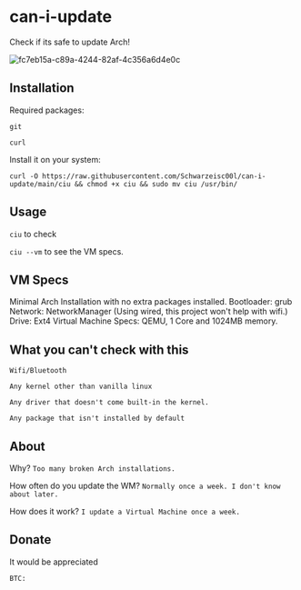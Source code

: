 # can-i-update
Check if its safe to update Arch!


![fc7eb15a-c89a-4244-82af-4c356a6d4e0c](https://github.com/Schwarzeisc00l/can-i-update/assets/78359804/e91208f1-1593-4edd-9ade-e87e29c70dd6)





## Installation
Required packages:


`
git
`


`
curl
`


Install it on your system:


```
curl -O https://raw.githubusercontent.com/Schwarzeisc00l/can-i-update/main/ciu && chmod +x ciu && sudo mv ciu /usr/bin/
```

## Usage 
`ciu` to check




`ciu --vm` to see the VM specs.




## VM Specs
Minimal Arch Installation with no extra packages installed.
Bootloader: grub
Network: NetworkManager (Using wired, this project won't help with wifi.)
Drive: Ext4
Virtual Machine Specs: QEMU, 1 Core and 1024MB memory.



## What you can't check with this
`Wifi/Bluetooth`




`Any kernel other than vanilla linux`




`Any driver that doesn't come built-in the kernel.`



`Any package that isn't installed by default`



## About

Why?
`Too many broken Arch installations.`



How often do you update the WM?
`Normally once a week. I don't know about later.`


How does it work?
`I update a Virtual Machine once a week.`


## Donate 
It would be appreciated

`BTC:`
